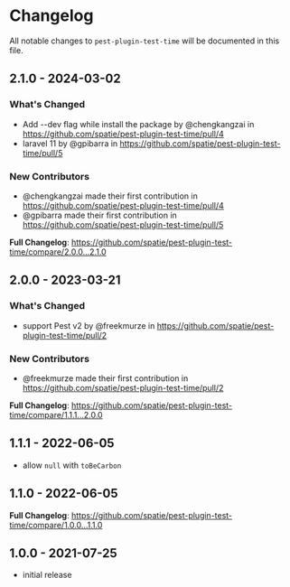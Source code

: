 # Changelog

All notable changes to `pest-plugin-test-time` will be documented in this file.

## 2.1.0 - 2024-03-02

### What's Changed

* Add --dev flag while install the package by @chengkangzai in https://github.com/spatie/pest-plugin-test-time/pull/4
* laravel 11 by @gpibarra in https://github.com/spatie/pest-plugin-test-time/pull/5

### New Contributors

* @chengkangzai made their first contribution in https://github.com/spatie/pest-plugin-test-time/pull/4
* @gpibarra made their first contribution in https://github.com/spatie/pest-plugin-test-time/pull/5

**Full Changelog**: https://github.com/spatie/pest-plugin-test-time/compare/2.0.0...2.1.0

## 2.0.0 - 2023-03-21

### What's Changed

- support Pest v2 by @freekmurze in https://github.com/spatie/pest-plugin-test-time/pull/2

### New Contributors

- @freekmurze made their first contribution in https://github.com/spatie/pest-plugin-test-time/pull/2

**Full Changelog**: https://github.com/spatie/pest-plugin-test-time/compare/1.1.1...2.0.0

## 1.1.1 - 2022-06-05

- allow `null` with `toBeCarbon`

## 1.1.0 - 2022-06-05

**Full Changelog**: https://github.com/spatie/pest-plugin-test-time/compare/1.0.0...1.1.0

## 1.0.0 - 2021-07-25

- initial release
